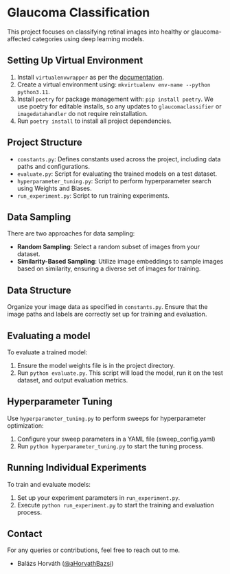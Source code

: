 # Glaucoma Classification

This project focuses on classifying retinal images into healthy or glaucoma-affected categories using deep learning models.

## Setting Up Virtual Environment

1. Install `virtualenvwrapper` as per the [documentation](https://virtualenvwrapper.readthedocs.io/en/latest/install.html).
2. Create a virtual environment using: `mkvirtualenv env-name --python python3.11`.
3. Install `poetry` for package management with: `pip install poetry`. We use poetry for editable installs, so any updates to `glaucomaclassifier` or `imagedatahandler` do not require reinstallation.
4. Run `poetry install` to install all project dependencies.



## Project Structure

- `constants.py`: Defines constants used across the project, including data paths and configurations.
- `evaluate.py`: Script for evaluating the trained models on a test dataset.
- `hyperparameter_tuning.py`: Script to perform hyperparameter search using Weights and Biases.
- `run_experiment.py`: Script to run training experiments.

## Data Sampling

There are two approaches for data sampling:

- **Random Sampling**: Select a random subset of images from your dataset.
- **Similarity-Based Sampling**: Utilize image embeddings to sample images based on similarity, ensuring a diverse set of images for training.

## Data Structure

Organize your image data as specified in `constants.py`. Ensure that the image paths and labels are correctly set up for training and evaluation.


## Evaluating a model

To evaluate a trained model:
1. Ensure the model weights file is in the project directory.
2. Run `python evaluate.py`. This script will load the model, run it on the test dataset, and output evaluation metrics.

## Hyperparameter Tuning

Use `hyperparameter_tuning.py` to perform sweeps for hyperparameter optimization:
1. Configure your sweep parameters in a YAML file (sweep_config.yaml)
2. Run `python hyperparameter_tuning.py` to start the tuning process.

## Running Individual Experiments

To train and evaluate models:
1. Set up your experiment parameters in `run_experiment.py`.
2. Execute `python run_experiment.py` to start the training and evaluation process.

## Contact

For any queries or contributions, feel free to reach out to me.

- Balázs Horváth ([@aHorvathBazsi](https://github.com/aHorvathBazsi))